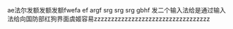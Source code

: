 ae法尔发额发额发额fwefa ef argf srg srg srg gbhf 发二个输入法给是通过输入法给向国防部红狗界面虞姬容易zzzzzzzzzzzzzzzzzzzzzzzzzzzzzzzzzz